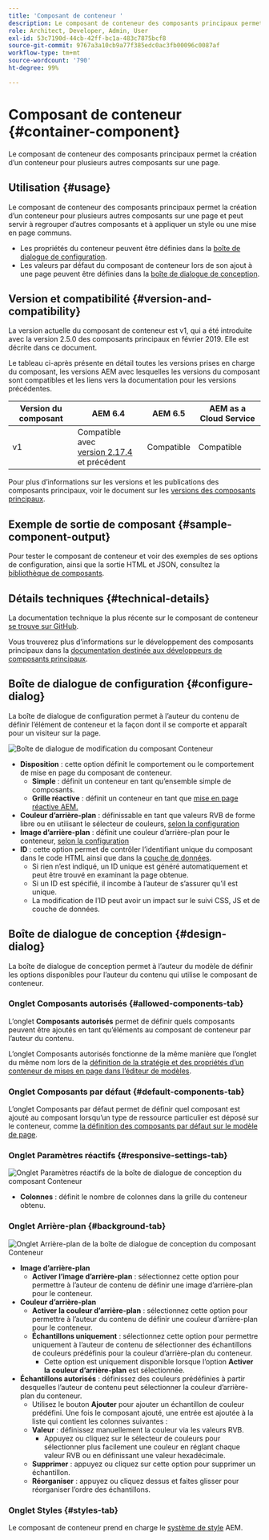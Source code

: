 ```yaml
---
title: 'Composant de conteneur '
description: Le composant de conteneur des composants principaux permet la création d’un conteneur pour plusieurs autres composants sur une page.
role: Architect, Developer, Admin, User
exl-id: 53c7190d-44cb-42ff-bc1a-483c7875bcf8
source-git-commit: 9767a3a10cb9a77f385edc0ac3fb00096c0087af
workflow-type: tm+mt
source-wordcount: '790'
ht-degree: 99%

---
```


# Composant de conteneur {#container-component}

Le composant de conteneur des composants principaux permet la création d’un conteneur pour plusieurs autres composants sur une page.

## Utilisation {#usage}

Le composant de conteneur des composants principaux permet la création d’un conteneur pour plusieurs autres composants sur une page et peut servir à regrouper d’autres composants et à appliquer un style ou une mise en page communs.

* Les propriétés du conteneur peuvent être définies dans la [boîte de dialogue de configuration](#configure-dialog).
* Les valeurs par défaut du composant de conteneur lors de son ajout à une page peuvent être définies dans la [boîte de dialogue de conception](#design-dialog).

## Version et compatibilité {#version-and-compatibility}

La version actuelle du composant de conteneur est v1, qui a été introduite avec la version 2.5.0 des composants principaux en février 2019. Elle est décrite dans ce document.

Le tableau ci-après présente en détail toutes les versions prises en charge du composant, les versions AEM avec lesquelles les versions du composant sont compatibles et les liens vers la documentation pour les versions précédentes.

| Version du composant | AEM 6.4 | AEM 6.5 | AEM as a Cloud Service |
|--- |--- |---|---|
| v1 | Compatible avec<br>[version 2.17.4](/help/versions.md) et précédent | Compatible | Compatible |

Pour plus d’informations sur les versions et les publications des composants principaux, voir le document sur les [versions des composants principaux](/help/versions.md).

## Exemple de sortie de composant {#sample-component-output}

Pour tester le composant de conteneur et voir des exemples de ses options de configuration, ainsi que la sortie HTML et JSON, consultez la [bibliothèque de composants](https://adobe.com/go/aem_cmp_library_container_fr).

## Détails techniques {#technical-details}

La documentation technique la plus récente sur le composant de conteneur [se trouve sur GitHub](https://adobe.com/go/aem_cmp_tech_container_v1_fr).

Vous trouverez plus d’informations sur le développement des composants principaux dans la [documentation destinée aux développeurs de composants principaux](/help/developing/overview.md).

## Boîte de dialogue de configuration {#configure-dialog}

La boîte de dialogue de configuration permet à l’auteur du contenu de définir l’élément de conteneur et la façon dont il se comporte et apparaît pour un visiteur sur la page.

![Boîte de dialogue de modification du composant Conteneur](/help/assets/container-edit.png)

* **Disposition** : cette option définit le comportement ou le comportement de mise en page du composant de conteneur.
   * **Simple** : définit un conteneur en tant qu’ensemble simple de composants.
   * **Grille réactive** : définit un conteneur en tant que [mise en page réactive AEM.](https://experienceleague.adobe.com/docs/experience-manager-cloud-service/sites/authoring/features/responsive-layout.html?lang=fr)
* **Couleur d’arrière-plan** : définissable en tant que valeurs RVB de forme libre ou en utilisant le sélecteur de couleurs, [selon la configuration](#background-tab)
* **Image d’arrière-plan** : définit une couleur d’arrière-plan pour le conteneur, [selon la configuration](#background-tab)
* **ID** : cette option permet de contrôler l’identifiant unique du composant dans le code HTML ainsi que dans la [couche de données](/help/developing/data-layer/overview.md).
   * Si rien n’est indiqué, un ID unique est généré automatiquement et peut être trouvé en examinant la page obtenue.
   * Si un ID est spécifié, il incombe à l’auteur de s’assurer qu’il est unique.
   * La modification de l’ID peut avoir un impact sur le suivi CSS, JS et de couche de données.

## Boîte de dialogue de conception {#design-dialog}

La boîte de dialogue de conception permet à l’auteur du modèle de définir les options disponibles pour l’auteur du contenu qui utilise le composant de conteneur.

### Onglet Composants autorisés {#allowed-components-tab}

L’onglet **Composants autorisés** permet de définir quels composants peuvent être ajoutés en tant qu’éléments au composant de conteneur par l’auteur du contenu.

L’onglet Composants autorisés fonctionne de la même manière que l’onglet du même nom lors de la [définition de la stratégie et des propriétés d’un conteneur de mises en page dans l’éditeur de modèles](https://experienceleague.adobe.com/docs/experience-manager-cloud-service/sites/authoring/features/templates.html?lang=fr).

### Onglet Composants par défaut {#default-components-tab}

L’onglet Composants par défaut permet de définir quel composant est ajouté au composant lorsqu’un type de ressource particulier est déposé sur le conteneur, comme [la définition des composants par défaut sur le modèle de page](https://experienceleague.adobe.com/docs/experience-manager-cloud-service/sites/authoring/features/templates.html).

### Onglet Paramètres réactifs {#responsive-settings-tab}

![Onglet Paramètres réactifs de la boîte de dialogue de conception du composant Conteneur](/help/assets/container-design-responsive.png)

* **Colonnes** : définit le nombre de colonnes dans la grille du conteneur obtenu.

### Onglet Arrière-plan {#background-tab}

![Onglet Arrière-plan de la boîte de dialogue de conception du composant Conteneur](/help/assets/container-design-background.png)

* **Image d’arrière-plan**
   * **Activer l’image d’arrière-plan** : sélectionnez cette option pour permettre à l’auteur de contenu de définir une image d’arrière-plan pour le conteneur.
* **Couleur d’arrière-plan**
   * **Activer la couleur d’arrière-plan** : sélectionnez cette option pour permettre à l’auteur du contenu de définir une couleur d’arrière-plan pour le conteneur.
   * **Échantillons uniquement** : sélectionnez cette option pour permettre uniquement à l’auteur de contenu de sélectionner des échantillons de couleurs prédéfinis pour la couleur d’arrière-plan du conteneur.
      * Cette option est uniquement disponible lorsque l’option **Activer la couleur d’arrière-plan** est sélectionnée.
* **Échantillons autorisés** : définissez des couleurs prédéfinies à partir desquelles l’auteur de contenu peut sélectionner la couleur d’arrière-plan du conteneur.
   * Utilisez le bouton **Ajouter** pour ajouter un échantillon de couleur prédéfini. Une fois le composant ajouté, une entrée est ajoutée à la liste qui contient les colonnes suivantes :
   * **Valeur** : définissez manuellement la couleur via les valeurs RVB.
      * Appuyez ou cliquez sur le sélecteur de couleurs pour sélectionner plus facilement une couleur en réglant chaque valeur RVB ou en définissant une valeur hexadécimale.
   * **Supprimer** : appuyez ou cliquez sur cette option pour supprimer un échantillon.
   * **Réorganiser** : appuyez ou cliquez dessus et faites glisser pour réorganiser l’ordre des échantillons.

### Onglet Styles {#styles-tab}

Le composant de conteneur prend en charge le [système de style](/help/get-started/authoring.md#component-styling) AEM.
